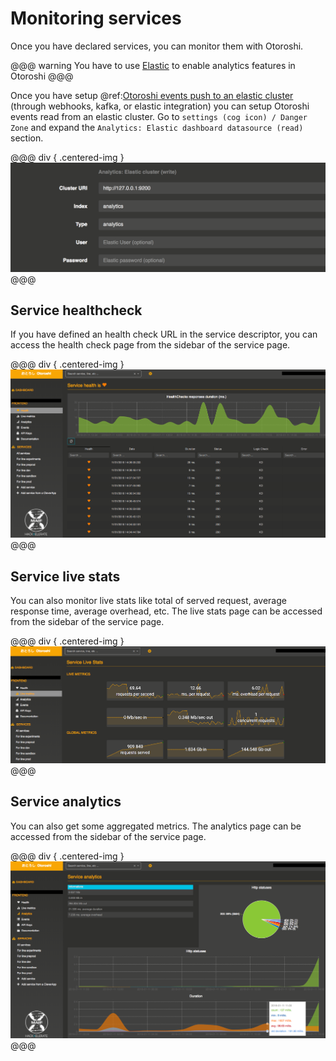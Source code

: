 # Monitoring services

Once you have declared services, you can monitor them with Otoroshi.

@@@ warning
You have to use [Elastic](https://www.elastic.co) to enable analytics features in Otoroshi
@@@

Once you have setup @ref:[Otoroshi events push to an elastic cluster](../integrations/analytics.md) (through webhooks, kafka, or elastic integration) you can setup Otoroshi events read from an elastic cluster. Go to `settings (cog icon) / Danger Zone` and expand the `Analytics: Elastic dashboard datasource (read)` section.

@@@ div { .centered-img }
<img src="../img/push-to-elastic.png" />
@@@

## Service healthcheck

If you have defined an health check URL in the service descriptor, you can access the health check page from the sidebar of the service page.

@@@ div { .centered-img }
<img src="../img/service-healthcheck.png" />
@@@

## Service live stats

You can also monitor live stats like total of served request, average response time, average overhead, etc. The live stats page can be accessed from the sidebar of the service page.

@@@ div { .centered-img }
<img src="../img/service-live-stats.png" />
@@@

## Service analytics

You can also get some aggregated metrics. The analytics page can be accessed from the sidebar of the service page.

@@@ div { .centered-img }
<img src="../img/service-analytics.png" />
@@@
